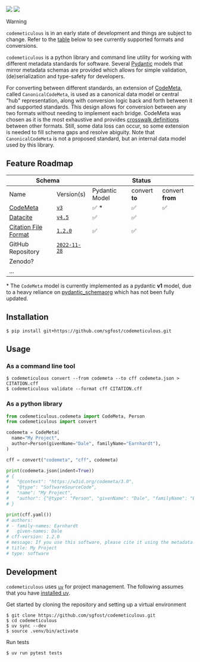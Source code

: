 ![](https://img.shields.io/python/required-version-toml?tomlFilePath=https%3A%2F%2Fraw.githubusercontent.com%2Fsgfost%2Fcodemeticulous%2Fmain%2Fpyproject.toml) ![](https://img.shields.io/github/license/sgfost/codemeticulous)

> [!WARNING]
> `codemeticulous` is in an early state of development and things are subject to change. Refer to the [table](#feature-roadmap) below to see currently supported formats and conversions.

`codemeticulous` is a python library and command line utility for working with different metadata standards for software. Several [Pydantic](https://docs.pydantic.dev/latest/) models that mirror metadata schemas are provided which allows for simple validation, (de)serialization and type-safety for developers.

For converting between different standards, an extension of [CodeMeta](https://codemeta.github.io/), called `CanonicalCodeMeta`, is used as a canonical data model or central "hub" representation, along with conversion logic back and forth between it and supported standards. This design allows for conversion between any two formats without needing to implement each bridge. CodeMeta was chosen as it is the most exhaustive and provides [crosswalk definitions](https://codemeta.github.io/crosswalk/) between other formats. Still, some data loss can occur, so some extension is needed to fill schema gaps and resolve abiguity. Note that `CanonicalCodeMeta` is not a proposed standard, but an internal data model used by this library.

## Feature Roadmap

<table><thead>
  <tr>
    <th colspan="2">Schema</th>
    <th colspan="3">Status<br></th>
  </tr></thead>
<tbody>
  <tr>
    <td>Name<br></td>
    <td>Version(s)</td>
    <td>Pydantic Model</td>
    <td>convert <b>to</b><br></td>
    <td>convert <b>from</b><br></td>
  </tr>
  <tr>
    <td><a href="https://codemeta.github.io/">CodeMeta</a><br></td>
    <td><a href="https://w3id.org/codemeta/3.0"><code>v3</code></a></td>
    <td>✅ *</td>
    <td>✅</td>
    <td>✅</td>
  </tr>
  <tr>
    <td><a href="https://schema.datacite.org/">Datacite</a></td>
    <td><a href="https://datacite-metadata-schema.readthedocs.io/en/4.5/"><code>v4.5</code></a><br></td>
    <td>✅</td>
    <td>✅</td>
    <td></td>
  </tr>
  <tr>
    <td><a href="https://citation-file-format.github.io/">Citation File Format</a></td>
    <td><a href="https://github.com/citation-file-format/citation-file-format/blob/bd0b31df69dccf11b31584585b5fb8c39d3e0e09/schema.json"><code>1.2.0</a></code></td>
    <td>✅</td>
    <td>✅</td>
    <td></td>
  </tr>
  <tr>
    <td>GitHub Repository</td>
    <td><a href="https://docs.github.com/en/rest/repos?apiVersion=2022-11-28"><code>2022-11-28</code></a></td>
    <td></td>
    <td></td>
    <td></td>
  </tr>
  <tr>
    <td>Zenodo?</td>
    <td></td>
    <td></td>
    <td></td>
    <td></td>
  </tr>
  <tr>
    <td>...</td>
    <td></td>
    <td></td>
    <td></td>
    <td></td>
  </tr>
</tbody>
</table>

\* The `CodeMeta` model is currently implemented as a pydantic **v1** model, due to a heavy reliance on [pydantic_schemaorg](https://github.com/lexiq-legal/pydantic_schemaorg) which has not been fully updated.

## Installation

<!-- ```
pip install codemeticulous
```

or install the latest development version -->

```
$ pip install git+https://github.com/sgfost/codemeticulous.git
```

## Usage

### As a command line tool

```
$ codemeticulous convert --from codemeta --to cff codemeta.json > CITATION.cff
$ codemeticulous validate --format cff CITATION.cff
```

### As a python library

```python
from codemeticulous.codemeta import CodeMeta, Person
from codemeticulous import convert

codemeta = CodeMeta(
  name="My Project",
  author=Person(givenName="Dale", familyName="Earnhardt"),
)

cff = convert("codemeta", "cff", codemeta)

print(codemeta.json(indent=True))
# {
#   "@context": "https://w3id.org/codemeta/3.0",
#   "@type": "SoftwareSourceCode",
#   "name": "My Project",
#   "author": {"@type": "Person", "givenName": "Dale", "familyName": "Earnhardt"}
# }

print(cff.yaml())
# authors:
# - family-names: Earnhardt
#   given-names: Dale
# cff-version: 1.2.0
# message: If you use this software, please cite it using the metadata from this file.
# title: My Project
# type: software
```

<!-- ### As a Github Action -->

## Development

`codemeticulous` uses [`uv`](https://docs.astral.sh/uv/) for project management. The following assumes that you have [installed uv](https://docs.astral.sh/uv/getting-started/installation/).

Get started by cloning the repository and setting up a virtual environment

```
$ git clone https://github.com/sgfost/codemeticulous.git
$ cd codemeticulous
$ uv sync --dev
$ source .venv/bin/activate
```

Run tests

```
$ uv run pytest tests
```
